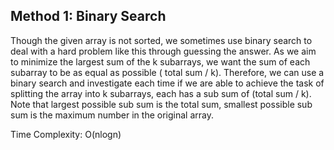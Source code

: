 ## Method 1: Binary Search

Though the given array is not sorted, we sometimes use binary search to deal with a hard problem like this through guessing the answer. As we aim to minimize the largest sum of the k subarrays, we want the sum of each subarray to be as equal as possible ( total sum / k). Therefore, we can use a binary search and investigate each time if we are able to achieve the task of splitting the array into k subarrays, each has a sub sum of (total sum / k). Note that largest possible sub sum is the total sum, smallest possible sub sum is the maximum number in the original array.

Time Complexity: O(nlogn)
